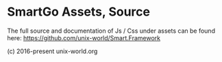 
# SmartGo Assets, Source

The full source and documentation of Js / Css under assets can be found here:
https://github.com/unix-world/Smart.Framework


(c) 2016-present unix-world.org

